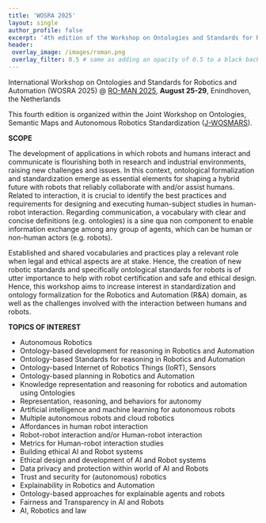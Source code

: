 ```yaml
---
title: 'WOSRA 2025'
layout: single
author_profile: false
excerpt: '4th edition of the Workshop on Ontologies and Standards for Robotics and Automation'
header:
 overlay_image: /images/roman.png
 overlay_filter: 0.5 # same as adding an opacity of 0.5 to a black background
---
```


International Workshop on Ontologies and Standards for Robotics and Automation (WOSRA 2025) @ [RO-MAN 2025](https://www.ro-man2025.org/), **August 25-29**, Enindhoven, the Netherlands

This fourth edition is organized within the Joint Workshop on Ontologies, Semantic Maps and Autonomous Robotics Standardization ([J-WOSMARS](https://wosra.github.io/j-wosmars/)). 


<!-- **Location:** XXX, Enindhoven, the Netherlands -->



**SCOPE**

The development of applications in which robots and humans interact and communicate is flourishing both in research and industrial environments, raising new challenges and issues. In this context, ontological formalization and standardization emerge as essential elements for shaping a hybrid future with robots that reliably collaborate with and/or assist humans. Related to interaction, it is crucial to identify the best practices and requirements for designing and executing human-subject studies in human-robot interaction. Regarding communication, a vocabulary with clear and concise definitions (e.g. ontologies) is a sine qua non component to enable information exchange among any group of agents, which can be human or non-human actors (e.g. robots). 

Established and shared vocabularies and practices play a relevant role when legal and ethical aspects are at stake. Hence, the creation of new robotic standards and specifically ontological standards for robots is of utter importance to help with robot certification and safe and ethical design. Hence, this workshop aims to increase interest in standardization and ontology formalization for the Robotics and Automation (R&A) domain, as well as the challenges involved with the interaction between humans and robots. 


<!--
**IMPORTANT DATES**

- Submission deadline: **TBD** 
- Notification: **TBD**
- Camera ready: **TBD** (details on 'Accepted papers' page)
- Workshop: **TBD**


**CALL FOR PAPERS**

Participants are invited to submit extended abstract papers of 2+n pages (n pages for references), or short papers of 4+n pages (IEEE format) for poster presentation in person at RO-MAN in Eindhoven. Contributions shall be submitted through the EasyChair conference system. Extended abstracts shall focus on insights on new or ongoing projects on ontologies. The goal is to foster engaging technical and scientific discussions among ontology users and cultivate new collaborations. Short papers shall discuss previous or on-going research, preliminary results, use cases. The aim is to disseminate to the community research works but also encourage fruitful discussions on open problems and novel ideas.

All papers will be peer-reviewed (single-blind) and published on our website with the permission of authors. Submissions shall focus on subjects including but not limited to the following topics:
-->

**TOPICS OF INTEREST**
- Autonomous Robotics
- Ontology-based development for reasoning in Robotics and Automation
- Ontology-based Standards for reasoning in Robotics and Automation
- Ontology-based Internet of Robotics Things (IoRT), Sensors
- Ontology-based planning in Robotics and Automation
- Knowledge representation and reasoning for robotics and automation using Ontologies
- Representation, reasoning, and behaviors for autonomy
- Artificial intelligence and machine learning for autonomous robots
- Multiple autonomous robots and cloud robotics
- Affordances in human robot interaction
- Robot-robot interaction and/or Human-robot interaction
- Metrics for Human-robot interaction studies
- Building ethical AI and Robot systems
- Ethical design and development of AI and Robot systems
- Data privacy and protection within world of AI and Robots
- Trust and security for (autonomous) robotics
- Explainability in Robotics and Automation
- Ontology-based approaches for explainable agents and robots
- Fairness and Transparency in AI and Robots
- AI, Robotics and law


